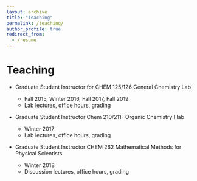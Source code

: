 ```yaml
---
layout: archive
title: "Teaching"
permalink: /teaching/
author_profile: true
redirect_from:
  - /resume
---
```


Teaching
======
* Graduate Student Instructor for CHEM 125/126 General Chemistry Lab
  * Fall 2015, Winter 2016, Fall 2017, Fall 2019
  * Lab lectures, office hours, grading

* Graduate Student Instructor Chem 210/211- Organic Chemistry I lab
  * Winter 2017
  * Lab lectures, office hours, grading
  
* Graduate Student Instructor CHEM 262 Mathematical Methods for Physical Scientists
  * Winter 2018
  * Discussion lectures, office hours, grading
